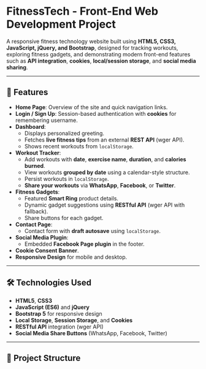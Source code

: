 # FitnessTech - Front-End Web Development Project

A responsive fitness technology website built using **HTML5, CSS3, JavaScript, jQuery, and Bootstrap**, designed for tracking workouts, exploring fitness gadgets, and demonstrating modern front-end features such as **API integration**, **cookies**, **local/session storage**, and **social media sharing**.

---

## 🚀 Features
- **Home Page**: Overview of the site and quick navigation links.
- **Login / Sign Up**: Session-based authentication with **cookies** for remembering username.
- **Dashboard**:
  - Displays personalized greeting.
  - Fetches **live fitness tips** from an external **REST API** (wger API).
  - Shows recent workouts from `localStorage`.
- **Workout Tracker**:
  - Add workouts with **date**, **exercise name**, **duration**, and **calories burned**.
  - View workouts **grouped by date** using a calendar-style structure.
  - Persist workouts in `localStorage`.
  - **Share your workouts** via **WhatsApp**, **Facebook**, or **Twitter**.
- **Fitness Gadgets**:
  - Featured **Smart Ring** product details.
  - Dynamic gadget suggestions using **RESTful API** (wger API with fallback).
  - Share buttons for each gadget.
- **Contact Page**:
  - Contact form with **draft autosave** using `localStorage`.
- **Social Media Plugin**:
  - Embedded **Facebook Page plugin** in the footer.
- **Cookie Consent Banner**.
- **Responsive Design** for mobile and desktop.

---

## 🛠️ Technologies Used
- **HTML5**, **CSS3**
- **JavaScript (ES6)** and **jQuery**
- **Bootstrap 5** for responsive design
- **Local Storage**, **Session Storage**, and **Cookies**
- **RESTful API** integration (wger API)
- **Social Media Share Buttons** (WhatsApp, Facebook, Twitter)

---

## 📂 Project Structure
